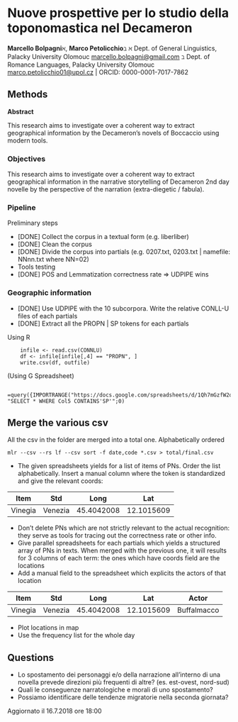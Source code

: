 # Nuove prospettive per lo studio della toponomastica nel Decameron

**Marcello Bolpagni**ℵ, **Marco Petolicchio**ℶ
ℵ    Dept. of General Linguistics, Palacky University Olomouc 
     marcello.bolpagni@gmail.com
ℶ   Dept. of Romance Languages, Palacky University Olomouc 
     marco.petolicchio01@upol.cz    |    ORCID: 0000-0001-7017-7862

## Methods

**Abstract**

This research aims to investigate over a coherent way to extract geographical information by the Decameron’s novels of Boccaccio using modern tools.

### Objectives

This research aims to investigate over a coherent way to extract geographical information in the narrative storytelling of Decameron 2nd day novelle by the perspective of the narration (extra-diegetic / fabula).

### Pipeline

Preliminary steps
* [DONE] Collect the corpus in a textual form (e.g. liberliber)
* [DONE] Clean the corpus
* [DONE] Divide the corpus into partials  (e.g. 0207.txt, 0203.txt | namefile: NNnn.txt where NN=02)
* Tools testing
* [DONE] POS and Lemmatization correctness rate => UDPIPE wins

### Geographic information

* [DONE] Use UDPIPE with the 10 subcorpora. Write the relative CONLL-U files of each partials
* [DONE] Extract all the PROPN | SP tokens for each partials 

Using R
```
	infile <- read.csv(CONNLU)
	df <- infile[infile[,4] == "PROPN", ]
	write.csv(df, outfile)
```

(Using G Spreadsheet)

```
	=query({IMPORTRANGE("https://docs.google.com/spreadsheets/d/1Qh7mGzfW2ow8RzOniqO_-60JST6pbT71dfzaz_GtV0k";"prova!A1:J15000")}; "SELECT * WHERE Col5 CONTAINS'SP'";0)
```

## Merge the various csv

All the csv in the folder are merged into a total one. Alphabetically ordered

```
mlr --csv --rs lf --csv sort -f date,code *.csv > total/final.csv
```
* The given spreadsheets  yields for a list of items of PNs. Order the list alphabetically. Insert a manual column where the token is standardized and give the relevant coords:

Item        | Std       | Long			| Lat         |
------------|-----------|---------------|-------------|
Vinegia     | Venezia   | 45.4042008	| 12.1015609  |

* Don’t delete PNs which are not strictly relevant to the actual recognition: they serve as  tools for tracing out the correctness rate or other info.
* Give parallel spreadsheets for each partials which yields  a structured array of PNs in texts. When merged with the previous one, it will results for 3 columns of each term: the ones which have coords field are the locations
* Add a manual field to the spreadsheet which explicits the actors of that location

Item        | Std       | Long			| Lat         | Actor 		|
------------|-----------|---------------|-------------|-------------|
Vinegia     | Venezia   | 45.4042008	| 12.1015609  | Buffalmacco	|

* Plot locations in map
* Use the frequency list for the whole day 

## Questions
* Lo spostamento dei personaggi e/o della narrazione all’interno di una novella prevede direzioni più frequenti di altre? (es. est-ovest, nord-sud)
* Quali le conseguenze narratologiche e morali di uno spostamento?
* Possiamo identificare delle tendenze migratorie nella seconda giornata?



Aggiornato il 16.7.2018 ore 18:00